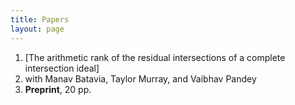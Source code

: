 ```yaml
---
title: Papers
layout: page
---
```


1. [The arithmetic rank of the residual intersections of a complete intersection ideal]
2. with Manav Batavia, Taylor Murray, and Vaibhav Pandey
3. **Preprint**, 20 pp. 
  
